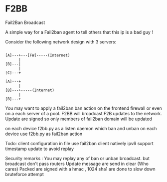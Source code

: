 F2BB
====

Fail2Ban Broadcast<br>

A simple way for a Fail2ban agent to tell others that this ip is a bad guy !<br>

Consider the following network design with 3 servers:<br>

<code>
[A]---+---[FW]-----(Internet)
      |
[B]---|    
      |
[C]---+
</code>

<code>
[A]---+
      |
[B]---+-----(Internet)            
      |
[B]---+            
</code>

You may want to apply a fail2ban ban action on the frontend firewall or even on a each server of a pool.
F2BB will broadcast F2B updates to the network. Update are signed so only members of fail2ban domain will be updated

on each device f2bb.py as a listen daemon which ban and unban
on each device use f2bb.py as fail2ban action


Todo:
client configuration in file
use fail2ban client natively
ipv6 support
timestamp update to avoid replay


Security remarks : 
You may replay any of ban or unban broadcast. but broadcast don't pass routers
Update message are send in clear (Who cares)
Packed are signed with a hmac , 1024 sha1 are done to slow down bruteforce attempt



